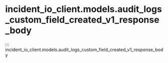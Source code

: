 # incident_io_client.models.audit_logs_custom_field_created_v1_response_body

::: incident_io_client.models.audit_logs_custom_field_created_v1_response_body